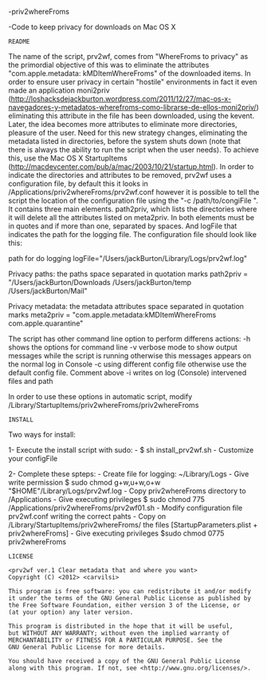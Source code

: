 -priv2whereFroms

-Code to keep privacy for downloads on Mac OS X

    README

The name of the script, prv2wf, comes from "WhereFroms to privacy" as the primordial objective of
this was to eliminate the attributes "com.apple.metadata: kMDItemWhereFroms" of the downloaded
items. In order to ensure user privacy in certain "hostile" environments in fact it even made an
application moni2priv
(http://loshacksdejackburton.wordpress.com/2011/12/27/mac-os-x-navegadores-y-metadatos-wherefroms-como-librarse-de-ellos-moni2priv/)
eliminating this attribute in the file has been downloaded, using the kevent.
Later, the idea becomes more attributes to eliminate more directories, pleasure of the user.
Need for this new strategy changes, eliminating the metadata listed in directories, before the
system shuts down (note that there is always the ability to run the script when the user needs).
To achieve this, use the Mac OS X StartupItems
(http://macdevcenter.com/pub/a/mac/2003/10/21/startup.html).
In order to indicate the directories and attributes to be removed, prv2wf uses a configuration
file, by default this it looks in /Applications/priv2whereFroms/prv2wf.conf however it is possible to tell the script the
location of the configuration file using the "-c /path/to/congiFile ".
It contains three main elements. path2priv, which lists the directories where it will delete all
the attributes listed on meta2priv. In both elements must be in quotes and if more than one,
separated by spaces. And logFile that indicates the path for the logging file.
The configuration file should look like this:

path for do logging
logFile="/Users/jackBurton/Library/Logs/prv2wf.log"

Privacy paths: the paths space separated in quotation marks
path2priv = "/Users/jackBurton/Downloads /Users/jackBurton/temp /Users/jackBurton/Mail"

Privacy metadata: the metadata attributes space separated in quotation marks
meta2priv = "com.apple.metadata:kMDItemWhereFroms com.apple.quarantine"

The script has other command line option to perform differens actions:
        -h shows the options for command line
        -v verbose mode to show output messages while the script is running otherwise this messages appears on the normal log in Console
        -c using different config file otherwise use the default config file. Comment above
        -i writes on log (Console) intervened files and path
        
In order to use these options in automatic script, modify /Library/StartupItems/priv2whereFroms/priv2whereFroms

    INSTALL

Two ways for install:

1- Execute the install script with sudo:
        - $ sh install_prv2wf.sh
                - Customize your configFile

2- Complete these spteps:
        - Create file for logging: ~/Library/Logs
                - Give write permission $ sudo chmod g+w,u+w,o+w "$HOME"/Library/Logs/prv2wf.log
        - Copy priv2whereFroms directory to /Applications
                - Give executing privileges $ sudo chmod 775 /Applications/priv2whereFroms/prv2wf01.sh
        - Modify configuration file prv2wf.conf writing the correct pahts
        - Copy on /Library/StartupItems/priv2whereFroms/ the files [StartupParameters.plist + priv2whereFroms]
                - Give executing privileges $sudo chmod 0775 priv2whereFroms

    LICENSE

    <prv2wf ver.1 Clear metadata that and where you want>
    Copyright (C) <2012> <carvilsi>

    This program is free software: you can redistribute it and/or modify
    it under the terms of the GNU General Public License as published by
    the Free Software Foundation, either version 3 of the License, or
    (at your option) any later version.

    This program is distributed in the hope that it will be useful,
    but WITHOUT ANY WARRANTY; without even the implied warranty of
    MERCHANTABILITY or FITNESS FOR A PARTICULAR PURPOSE. See the
    GNU General Public License for more details.

    You should have received a copy of the GNU General Public License
    along with this program. If not, see <http://www.gnu.org/licenses/>.
